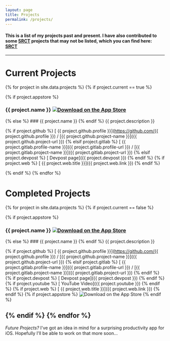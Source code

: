 ```yaml
---
layout: page
title: Projects
permalink: /projects/
---
```


#### This is a list of my projects past and present. I have also contributed to some [SRCT](http://srct.gmu.edu/) projects that may not be listed, which you can find here: [<i class="fab fa-github"></i> SRCT](https://github.com/SRCT)

-------------------------

Current Projects
================

{% for project in site.data.projects %}
{% if project.current == true %}

{% if project.appstore %}
<h3 class="project-heading">{{ project.name }}  <a href="{{ project.appstore }}"><img class="store-badge" src="{{ site.baseurl }}/resources/AppStore.png" alt="Download on the App Store"></a></h3>
{% else %}
### {{ project.name }}
{% endif %}
{{ project.description }}

{% if project.github %}
[<i class="fab fa-github"></i> {{ project.github.profile }}](https://github.com/{{ project.github.profile }}) / [{{ project.github.project-name }}]({{ project.github.project-url }})
{% elsif project.gitlab %}
[<i class="fab fa-gitlab"></i> {{ project.gitlab.profile-name }}]({{ project.gitlab.profile-url }}) / [{{ project.gitlab.project-name }}]({{ project.gitlab.project-url }})
{% elsif project.devpost %}
[<i class="fab fa-safari"></i> Devpost page]({{ project.devpost }})
{% endif %}
{% if project.web %}
[<i class="fab fa-safari"></i> {{ project.web.title }}]({{ project.web.link }})
{% endif %}


{% endif %} 
{% endfor %}

Completed Projects
=============

{% for project in site.data.projects %}
{% if project.current == false %}

{% if project.appstore %}
<h3 class="project-heading">{{ project.name }}  <a href="{{ project.appstore }}"><img class="store-badge" src="{{ site.baseurl }}/resources/AppStore.png" alt="Download on the App Store"></a></h3>
{% else %}
### {{ project.name }}
{% endif %}
{{ project.description }}

{% if project.github %}
[<i class="fab fa-github"></i> {{ project.github.profile }}](https://github.com/{{ project.github.profile }}) / [{{ project.github.project-name }}]({{ project.github.project-url }})
{% elsif project.gitlab %}
[<i class="fab fa-gitlab"></i> {{ project.gitlab.profile-name }}]({{ project.gitlab.profile-url }}) / [{{ project.gitlab.project-name }}]({{ project.gitlab.project-url }})
{% endif %}
{% if project.devpost %}
[<i class="fab fa-safari"></i> Devpost page]({{ project.devpost }})
{% endif %}
{% if project.youtube %}
[<i class="fab fa-youtube"></i> YouTube Video]({{ project.youtube }})
{% endif %}
{% if project.web %}
[<i class="fab fa-safari"></i> {{ project.web.title }}]({{ project.web.link }})
{% endif %}
{% if project.appstore %}
<img class="store-badge" src="{{ site.baseurl }}/resources/AppStore.png" alt="Download on the App Store">
{% endif %}

{% endif %}
{% endfor %}
----------------------------

_Future Projects?_ I've got an idea in mind for a surprising productivity app for iOS. Hopefully I'll be able to work on that more soon...
